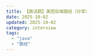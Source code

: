 ```yaml
---
title: 【面试题】美团后端面经（分享）
date: 2025-10-02
updated: 2025-10-02
category: interview
tags:
  - "java"
  - "面经"	
---
```


